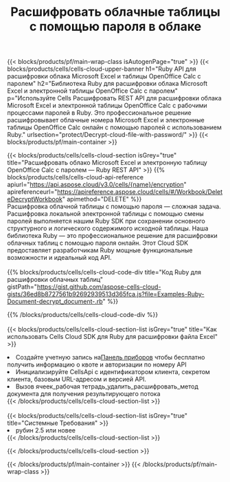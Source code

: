 ﻿---
title:  Расшифровать облачные таблицы с помощью пароля в облаке
description:  Облачные API и SDK для Microsoft Excel и OpenOffice Calc расшифровывают облачные файлы с помощью пароля. Расшифруйте облачные таблицы с помощью облака Cells API. SDK поддерживает различные языки разработки. К ним относятся Android, C#, Go, Java, NodeJS, Perl, PHP, Python, Ruby и Swift.
---
{{< blocks/products/pf/main-wrap-class isAutogenPage="true" >}}
{{< blocks/products/cells/cells-cloud-upper-banner h1="Ruby API для расшифровки облака Microsoft Excel и таблицы OpenOffice Calc с паролем" h2="Библиотека Ruby для расшифровки облака Microsoft Excel и электронной таблицы OpenOffice Calc с паролем" p="Используйте Cells Расшифровать REST API для расшифровки облака Microsoft Excel и электронной таблицы OpenOffice Calc с рабочими процессами паролей в Ruby. Это профессиональное решение расшифровывает облачные номера Microsoft Excel и электронные таблицы OpenOffice Calc онлайн с помощью паролей с использованием Ruby." urlsection="protect/Decrypt-cloud-file-with-password/" >}}
{{< blocks/products/pf/main-container >}}

{{< blocks/products/cells/cells-cloud-section isGrey="true" title="Расшифровать облако Microsoft Excel и электронную таблицу OpenOffice Calc с паролем — Ruby REST API" >}}
{{% blocks/products/cells/cells-cloud-api-reference apiurl="https://api.aspose.cloud/v3.0/cells/{name}/encryption" apireferenceurl="https://apireference.aspose.cloud/cells/#/Workbook/DeleteDecryptWorkbook" apimethod="DELETE" %}}
<br/>
Расшифровка облачной таблицы с помощью пароля — сложная задача. Расшифровка локальной электронной таблицы с помощью смены паролей выполняется нашим Ruby SDK при сохранении основного структурного и логического содержимого исходной таблицы. Наша библиотека Ruby — это профессиональное решение для расшифровки облачных таблиц с помощью пароля онлайн. Этот Cloud SDK предоставляет разработчикам Ruby мощные функциональные возможности и идеальный код API.
<br/>
<br/>
{{% blocks/products/cells/cells-cloud-code-div title="Код Ruby для расшифровки облачных таблиц" gistPath="https://gist.github.com/aspose-cells-cloud-gists/36ed8b8727561b92692939513d365fca.js?file=Examples-Ruby-Document-decrypt_document-.rb" %}}
  
{{% /blocks/products/cells/cells-cloud-code-div %}}
<br/>
<br/>
{{< blocks/products/cells/cells-cloud-section-list isGrey="true" title="Как использовать Cells Cloud SDK для Ruby для расшифровки файла Excel" >}}
<li> Создайте учетную запись на<a href="https://dashboard.aspose.cloud/">Панель приборов</a> чтобы бесплатно получить информацию о квоте и авторизации по номеру API</li>
<li>Инициализируйте CellsApi с идентификатором клиента, секретом клиента, базовым URL-адресом и версией API.</li>
<li>Вызов ячеек_рабочая тетрадь_удалить_расшифровать_метод документа для получения результирующего потока</li>
{{< /blocks/products/cells/cells-cloud-section-list >}}
<br/>
<br/>
{{< blocks/products/cells/cells-cloud-section-list isGrey="true" title="Системные Требования" >}}
<li>рубин 2.5 или новее</li>
{{< /blocks/products/cells/cells-cloud-section-list >}}

{{< /blocks/products/cells/cells-cloud-section >}}

{{< /blocks/products/pf/main-container >}}
{{< /blocks/products/pf/main-wrap-class >}}

